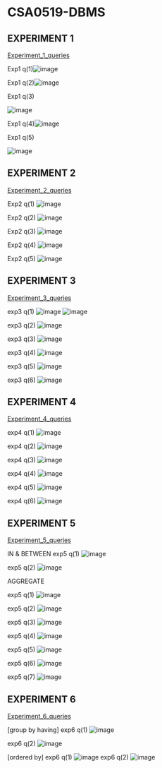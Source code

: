 # CSA0519-DBMS
## EXPERIMENT 1
[Experiment_1_queries](https://github.com/pranithasreec/CSA0519-DBMS/blob/main/EXPERIMENT%201)

Exp1 q(1)![image](https://user-images.githubusercontent.com/113974992/191305549-90c6b0e5-5cf2-4e25-a894-d226b7321586.png)

Exp1 q(2)![image](https://user-images.githubusercontent.com/113974992/191306467-4e8b3198-f918-4343-828c-8a9c69519fc2.png)

Exp1 q(3)

   ![image](https://user-images.githubusercontent.com/113974992/191308045-2d83e938-8999-471c-9974-3f49160af9f6.png)

Exp1 q(4)![image](https://user-images.githubusercontent.com/113974992/191308496-3c7621ab-895f-47c6-b6bd-1c594b8c801b.png)

Exp1 q(5) 

   ![image](https://user-images.githubusercontent.com/113974992/191309210-e07f2fe6-40f6-42a2-abf3-0f8e48611623.png)

## EXPERIMENT 2
[Experiment_2_queries](https://github.com/pranithasreec/CSA0519-DBMS/blob/main/EXPERIMENT%202)

Exp2 q(1) ![image](https://user-images.githubusercontent.com/113974992/191310814-96876efa-08e8-481c-a428-3b5e6502bbb7.png)

Exp2 q(2) ![image](https://user-images.githubusercontent.com/113974992/191311005-0b53e4b6-d190-451b-9233-357a5856ea31.png)

Exp2 q(3) ![image](https://user-images.githubusercontent.com/113974992/191311132-4e20ea7b-f9e8-4b76-9146-ab60eaff9bd4.png)

Exp2 q(4) ![image](https://user-images.githubusercontent.com/113974992/191311229-1feeaa0b-1b5e-4d37-aa6f-dbfc9f2a51e7.png)

Exp2 q(5) ![image](https://user-images.githubusercontent.com/113974992/191311353-6737cc36-5974-4768-bbc6-272da3ff7d5b.png)

## EXPERIMENT 3
[Experiment_3_queries](https://github.com/pranithasreec/CSA0519-DBMS/blob/main/EXPERIMENT%203)

exp3 q(1)
     ![image](https://user-images.githubusercontent.com/113974992/191490737-a17af74d-bffe-42a2-b1ad-62d3f4ec06ff.png)
     ![image](https://user-images.githubusercontent.com/113974992/191490861-6d762b47-c040-41f9-bde0-ab1f76830561.png)

exp3 q(2)
      ![image](https://user-images.githubusercontent.com/113974992/191490922-53019e70-8dc3-45ca-8ffd-98bf9cb2865f.png)

exp3 q(3)
      ![image](https://user-images.githubusercontent.com/113974992/191490986-282b0885-954b-4ae7-85c7-621fe9776d29.png)

exp3 q(4)
      ![image](https://user-images.githubusercontent.com/113974992/191491046-4ac0f3ab-a517-4528-af35-7093ed23cde4.png)

exp3 q(5)
      ![image](https://user-images.githubusercontent.com/113974992/191491109-f0c7f3bc-a4cb-4eaf-abf8-d97991e6b15d.png)

exp3 q(6)
      ![image](https://user-images.githubusercontent.com/113974992/191491164-059960ea-ea1d-4a59-b542-791bac54bd3c.png)

## EXPERIMENT 4
[Experiment_4_queries](https://github.com/pranithasreec/CSA0519-DBMS/blob/main/EXPERIMENT%204)

exp4 q(1) ![image](https://user-images.githubusercontent.com/113974992/191494683-6770e6e2-080d-4580-8898-e578cd9e5687.png)

exp4 q(2) ![image](https://user-images.githubusercontent.com/113974992/191494707-d7179c8c-2e63-4d5d-9818-00bf9ff4ede9.png)

exp4 q(3) ![image](https://user-images.githubusercontent.com/113974992/191494735-68cc9944-9c47-4941-a34e-dd48838e98c3.png)

exp4 q(4) ![image](https://user-images.githubusercontent.com/113974992/191494766-c5fb834d-eb68-4616-bd14-eb19da10de1c.png)

exp4 q(5) ![image](https://user-images.githubusercontent.com/113974992/191494784-d665b92d-e989-4da3-b350-22244894a883.png)

exp4 q(6) ![image](https://user-images.githubusercontent.com/113974992/191494812-6386b9ee-a7aa-406f-9597-908ac1bb50f5.png)

## EXPERIMENT 5
[Experiment_5_queries](https://github.com/pranithasreec/CSA0519-DBMS/blob/main/EXPERIMENT%205)

 IN & BETWEEN 
 exp5 q(1) ![image](https://user-images.githubusercontent.com/113974992/191496972-6e001003-89c5-48bf-9a7c-4f0fcda9b604.png)

 exp5 q(2) ![image](https://user-images.githubusercontent.com/113974992/191497020-3d49adf3-4a70-4406-99ab-b6839473c177.png)

AGGREGATE

exp5 q(1) ![image](https://user-images.githubusercontent.com/113974992/191497317-25e1564c-9fc3-4f54-94d7-2d138d568c29.png)

exp5 q(2) ![image](https://user-images.githubusercontent.com/113974992/191497357-a9bdb638-8f07-470f-bb18-4fd230b06449.png)

exp5 q(3) ![image](https://user-images.githubusercontent.com/113974992/191497399-071b5b2b-d188-407d-83a2-c5a5a47ee7cf.png)

exp5 q(4) ![image](https://user-images.githubusercontent.com/113974992/191497445-3097ba5b-52b8-406e-9ee5-5c706abb26e9.png)

exp5 q(5) ![image](https://user-images.githubusercontent.com/113974992/191497473-1a74372b-2f48-4be4-b9df-3f89f6eb0e51.png)

exp5 q(6) ![image](https://user-images.githubusercontent.com/113974992/191497518-32cfb92f-fdec-44a8-bf87-973a645859d5.png)

exp5 q(7) ![image](https://user-images.githubusercontent.com/113974992/191497560-b0095dca-21a0-4729-bf92-30125aebf545.png)

## EXPERIMENT 6
[Experiment_6_queries](https://github.com/pranithasreec/CSA0519-DBMS/blob/main/EXPERIMENT%206)

[group by having]
exp6 q(1) ![image](https://user-images.githubusercontent.com/113974992/191498214-55a8c967-d977-492a-bf42-43a3815037dd.png)

exp6 q(2) ![image](https://user-images.githubusercontent.com/113974992/191498242-d771dc92-289c-4e12-87c2-1b64cda135a7.png)

[ordered by]
exp6 q(1) ![image](https://user-images.githubusercontent.com/113974992/191498641-20459bf5-5b72-44b4-ab56-d8e0758259d3.png)
exp6 q(2) ![image](https://user-images.githubusercontent.com/113974992/191498772-478127e6-69ea-474e-b7c6-3c345deea714.png)


